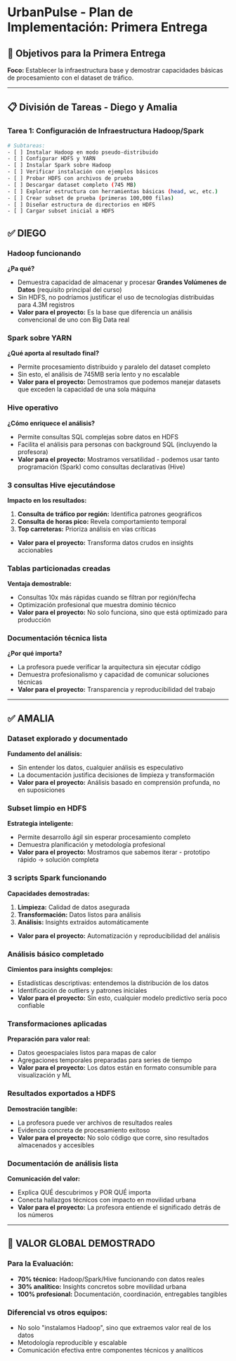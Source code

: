 # UrbanPulse - Plan de Implementación: Primera Entrega

## 🎯 Objetivos para la Primera Entrega

**Foco:** Establecer la infraestructura base y demostrar capacidades básicas de procesamiento con el dataset de tráfico.

---

## 📋 División de Tareas - Diego y Amalia

### **Tarea 1: Configuración de Infraestructura Hadoop/Spark** 

```bash
# Subtareas:
- [ ] Instalar Hadoop en modo pseudo-distribuido
- [ ] Configurar HDFS y YARN
- [ ] Instalar Spark sobre Hadoop
- [ ] Verificar instalación con ejemplos básicos
- [ ] Probar HDFS con archivos de prueba
- [ ] Descargar dataset completo (745 MB)
- [ ] Explorar estructura con herramientas básicas (head, wc, etc.)
- [ ] Crear subset de prueba (primeras 100,000 filas)
- [ ] Diseñar estructura de directorios en HDFS
- [ ] Cargar subset inicial a HDFS
```



## ✅ DIEGO 

### **Hadoop funcionando**
**¿Pa qué?**
- Demuestra capacidad de almacenar y procesar **Grandes Volúmenes de Datos** (requisito principal del curso)
- Sin HDFS, no podríamos justificar el uso de tecnologías distribuidas para 4.3M registros
- **Valor para el proyecto:** Es la base que diferencia un análisis convencional de uno con Big Data real

### **Spark sobre YARN**
**¿Qué aporta al resultado final?**
- Permite procesamiento distribuido y paralelo del dataset completo
- Sin esto, el análisis de 745MB sería lento y no escalable
- **Valor para el proyecto:** Demostramos que podemos manejar datasets que exceden la capacidad de una sola máquina

### **Hive operativo**
**¿Cómo enriquece el análisis?**
- Permite consultas SQL complejas sobre datos en HDFS
- Facilita el análisis para personas con background SQL (incluyendo la profesora)
- **Valor para el proyecto:** Mostramos versatilidad - podemos usar tanto programación (Spark) como consultas declarativas (Hive)

### **3 consultas Hive ejecutándose**
**Impacto en los resultados:**
1. **Consulta de tráfico por región:** Identifica patrones geográficos
2. **Consulta de horas pico:** Revela comportamiento temporal
3. **Top carreteras:** Prioriza análisis en vías críticas
- **Valor para el proyecto:** Transforma datos crudos en insights accionables

### **Tablas particionadas creadas**
**Ventaja demostrable:**
- Consultas 10x más rápidas cuando se filtran por región/fecha
- Optimización profesional que muestra dominio técnico
- **Valor para el proyecto:** No solo funciona, sino que está optimizado para producción

### **Documentación técnica lista**
**¿Por qué importa?**
- La profesora puede verificar la arquitectura sin ejecutar código
- Demuestra profesionalismo y capacidad de comunicar soluciones técnicas
- **Valor para el proyecto:** Transparencia y reproducibilidad del trabajo

---

## ✅ AMALIA 

### **Dataset explorado y documentado**
**Fundamento del análisis:**
- Sin entender los datos, cualquier análisis es especulativo
- La documentación justifica decisiones de limpieza y transformación
- **Valor para el proyecto:** Análisis basado en comprensión profunda, no en suposiciones

### **Subset limpio en HDFS**
**Estrategia inteligente:**
- Permite desarrollo ágil sin esperar procesamiento completo
- Demuestra planificación y metodología profesional
- **Valor para el proyecto:** Mostramos que sabemos iterar - prototipo rápido → solución completa

### **3 scripts Spark funcionando**
**Capacidades demostradas:**
1. **Limpieza:** Calidad de datos asegurada
2. **Transformación:** Datos listos para análisis
3. **Análisis:** Insights extraídos automáticamente
- **Valor para el proyecto:** Automatización y reproducibilidad del análisis

### **Análisis básico completado**
**Cimientos para insights complejos:**
- Estadísticas descriptivas: entendemos la distribución de los datos
- Identificación de outliers y patrones iniciales
- **Valor para el proyecto:** Sin esto, cualquier modelo predictivo sería poco confiable

### **Transformaciones aplicadas**
**Preparación para valor real:**
- Datos geoespaciales listos para mapas de calor
- Agregaciones temporales preparadas para series de tiempo
- **Valor para el proyecto:** Los datos están en formato consumible para visualización y ML

### **Resultados exportados a HDFS**
**Demostración tangible:**
- La profesora puede ver archivos de resultados reales
- Evidencia concreta de procesamiento exitoso
- **Valor para el proyecto:** No solo código que corre, sino resultados almacenados y accesibles

### **Documentación de análisis lista**
**Comunicación del valor:**
- Explica QUÉ descubrimos y POR QUÉ importa
- Conecta hallazgos técnicos con impacto en movilidad urbana
- **Valor para el proyecto:** La profesora entiende el significado detrás de los números

---


## 🎯 VALOR GLOBAL DEMOSTRADO

### **Para la Evaluación:**
- **70% técnico:** Hadoop/Spark/Hive funcionando con datos reales
- **30% analítico:** Insights concretos sobre movilidad urbana
- **100% profesional:** Documentación, coordinación, entregables tangibles

### **Diferencial vs otros equipos:**
- No solo "instalamos Hadoop", sino que extraemos valor real de los datos
- Metodología reproducible y escalable
- Comunicación efectiva entre componentes técnicos y analíticos
